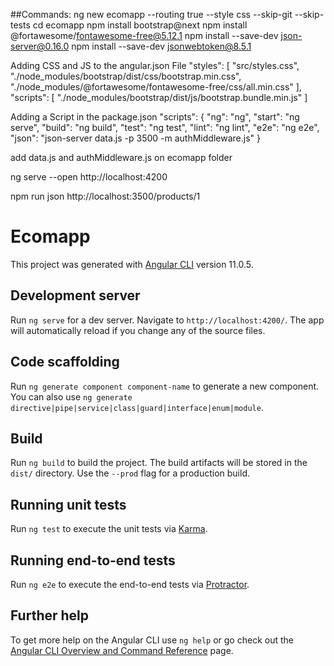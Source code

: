 ##Commands:
ng new ecomapp --routing true --style css --skip-git --skip-tests
cd ecomapp
npm install bootstrap@next
npm install @fortawesome/fontawesome-free@5.12.1
npm install --save-dev json-server@0.16.0
npm install --save-dev jsonwebtoken@8.5.1

Adding CSS and JS to the angular.json File
"styles": [
    "src/styles.css",
    "./node_modules/bootstrap/dist/css/bootstrap.min.css",
    "./node_modules/@fortawesome/fontawesome-free/css/all.min.css"
],
"scripts": [
    "./node_modules/bootstrap/dist/js/bootstrap.bundle.min.js"
]

Adding a Script in the package.json
"scripts": {
    "ng": "ng",
    "start": "ng serve",
    "build": "ng build",
    "test": "ng test",
    "lint": "ng lint",
    "e2e": "ng e2e",
    "json": "json-server data.js -p 3500 -m authMiddleware.js"
}

add data.js and authMiddleware.js on ecomapp folder

ng serve --open
http://localhost:4200

npm run json
http://localhost:3500/products/1


# Ecomapp

This project was generated with [Angular CLI](https://github.com/angular/angular-cli) version 11.0.5.

## Development server

Run `ng serve` for a dev server. Navigate to `http://localhost:4200/`. The app will automatically reload if you change any of the source files.

## Code scaffolding

Run `ng generate component component-name` to generate a new component. You can also use `ng generate directive|pipe|service|class|guard|interface|enum|module`.

## Build

Run `ng build` to build the project. The build artifacts will be stored in the `dist/` directory. Use the `--prod` flag for a production build.

## Running unit tests

Run `ng test` to execute the unit tests via [Karma](https://karma-runner.github.io).

## Running end-to-end tests

Run `ng e2e` to execute the end-to-end tests via [Protractor](http://www.protractortest.org/).

## Further help

To get more help on the Angular CLI use `ng help` or go check out the [Angular CLI Overview and Command Reference](https://angular.io/cli) page.
